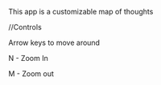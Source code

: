 This app is a customizable map of thoughts


//Controls

Arrow keys to move around

N - Zoom In

M - Zoom out